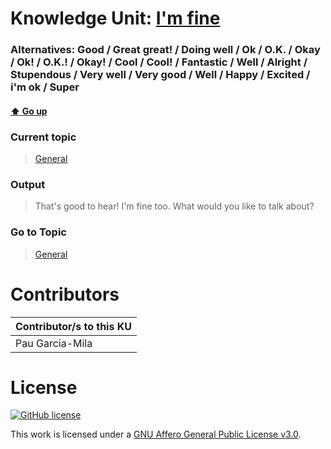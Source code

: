 # Knowledge Unit: [I&#039;m fine](../../knowledge_units/general/im-fine.md)
### Alternatives:   Good   /  Great great!   /  Doing well   /  Ok   /  O.K.   /  Okay   /  Ok!   /  O.K.!   /  Okay!   /  Cool   /  Cool!   /  Fantastic   /  Well   /  Alright   /  Stupendous   /  Very well   /  Very good   /  Well   /  Happy   /  Excited   /  i&#039;m ok   /  Super 
#### [:arrow_up: Go up](../../topics/general.md)
### Current topic
> [General](../../topics/general.md)
### Output
> That&#039;s good to hear! I&#039;m fine too. What would you like to talk about?
### Go to Topic
> [General](../../topics/general.md)


# Contributors

| Contributor/s to this KU |
| - | 
| Pau Garcia-Mila |

# License
[![GitHub license](https://img.shields.io/github/license/inbrainz/cerebro)](https://github.com/inbrainz/cerebro/blob/master/LICENSE)

This work is licensed under a [GNU Affero General Public License v3.0](https://www.gnu.org/licenses/agpl-3.0.txt).